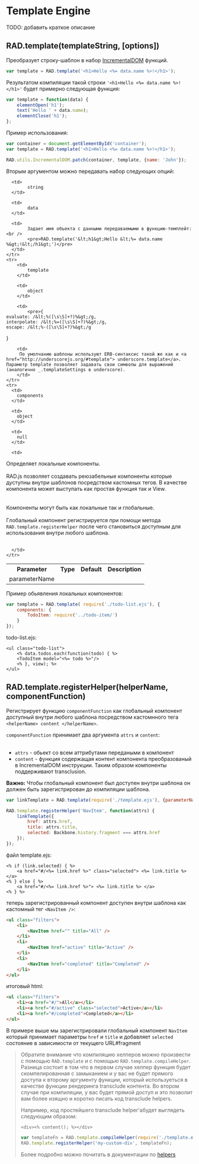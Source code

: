 # Template Engine

TODO: добавить краткое описание


## RAD.template(templateString, [options])

Преобразует строку-шаблон в набор [IncrementalDOM](http://google.github.io/incremental-dom/#about) функций.

```javascript
var template = RAD.template('<h1>Hello <%= data.name %>!</h1>');
``` 

Результатом компиляции такой строки `'<h1>Hello <%= data.name %>!</h1>'` будет примерно следующая функция:

```javascript
var template = function(data) {
    elementOpen('h1');
    text('Hello ' + data.name);
    elementClose('h1');
};
``` 

Пример использования:

```javascript
var container = document.getElementById('container');
var template = RAD.template('<h1>Hello <%= data.name %>!</h1>');

RAD.utils.IncrementalDOM.patch(container, template, {name: 'John'});
``` 

Вторым аргументом можно передавать набор следующих опций:

<table>
  <tbody>
    <tr>
      <th> Parameter </th>
      <th> Type </th>
      <th> Default </th>
      <th> Description </th>
    </tr>
    <tr>
      <td>
      		parameterName
      </td>
      
      <td>
      		string
      </td>
      
      <td>
      		data
      </td>
      
      <td> 
      		Задает имя объекта с данными передаваемыми в функцию-темплейт: <br />
      		<pre>RAD.template('&lt;h1&gt;Hello &lt;%= data.name %&gt;!&lt;/h1&gt;')</pre> 
      </td>
    </tr>
    <tr>
		<td> 
			template 
		</td>
		
		<td> 
			object 
		</td>
		
		<td> 
			<pre>{
	evaluate: /&lt;%([\s\S]+?)%&gt;/g,
	interpolate: /&lt;%=([\s\S]+?)%&gt;/g,
	escape: /&lt;%-([\s\S]+?)%&gt;/g
}</pre>
		</td>
		
      	<td>
      	 По умолчанию шаблоны используют ERB-синтаксис такой же как и <a href="http://underscorejs.org/#template"> underscore.template</a>. Параметр template позволяет задавать свои символы для выражений (аналогично _.templateSettings в underscore).    
      	</td>
    </tr>
    <tr>
	  <td> 
	  	components 
	  </td>
	  
	  <td> 
	  	object 
	  </td>
	  
	  <td> 
	  	null 
	  </td>
	  
	  <td>
Определяет локальные компоненты.
<br>
<br>
RAD.js позволяет создавать реюзабельные компоненты которые  дуступны внутри шаблонов посредством кастомных тегов. В качестве компонента может выступать как простая функция так и View.    
<br>
<br> 
Компоненты могут быть как локальные так и глобальные.
<br>
<br> 
Глобальный компонент регистрируется при помощи метода <code>RAD.template.registerHelper</code> после чего становиться доступным для использования внутри любого шаблона.   
<br>
  
	  </td>
    </tr>

</tbody>
</table>

Пример обьявления локальных компонентов:

```javascript
var template = RAD.template( require('./todo-list.ejs'), {
    components: {
        TodoItem: require('../todo-item/')
    }
}); 

```

todo-list.ejs:

```erb
<ul class="todo-list">
    <% data.todos.each(function(todo) { %>
    <TodoItem model="<%= todo %>"/>
    <% }, view); %>
</ul>
```


## RAD.template.registerHelper(helperName, componentFunction)

Регистрирует функцию `componentFunction` как глобальный компонент доступный внутри любого шаблона посредством кастомнного тега `<helperName> content </helperName>`. 

`componentFunction` принимает два аргумента `attrs` и `content`:  
<br>

* `attrs` - обьект со всем аттрибутами передаными в компонент
* `content` - функция содержащая контент компонента преобразованый в IncrementalDOM инструкции. Таким образом компоненты поддерживают transclusion.  
 
**Важно:** Чтобы глобальный компонент был доступен внутри шаблона он должен быть зарегистрирован до компиляции шаблона.  


```javascript
var linkTemplate = RAD.template(require('./template.ejs'), {parameterName: 'link'} );

RAD.template.registerHelper('NavItem', function(attrs) {
    linkTemplate({
        href: attrs.href,
        title: attrs.title,
        selected: Backbone.history.fragment === attrs.href
    });
});
```

файл template.ejs:  

```erb
<% if (link.selected) { %>
    <a href="#/<%= link.href %>" class="selected"> <%= link.title %> </a>
<% } else { %>
    <a href="#/<%= link.href %>"> <%= link.title %> </a>
<% } %>
```

теперь зарегистрированный компонент доступен внутри шаблона как кастомный тег `<NavItem />`:

```html
<ul class="filters">
    <li>
        <NavItem href="" title="All" />
    </li>
    <li>
        <NavItem href="active" title="Active" />
    </li>
    <li>
        <NavItem href="completed" title="Completed" />
    </li>
</ul>
```

итоговый html:

```html
<ul class="filters">
	<li><a href="#/">All</a></li>
	<li><a href="#/active" class="selected">Active</a></li>
	<li><a href="#/completed">Completed</a></li>
</ul>
```

В примере выше мы зарегистрировали глобальный компонент `NavItem` который принимает параметры `href` и `title` и добавляет `selected` состояние в зависимости от текущего URL#fragment

> Обратите внимание что компиляцию хелперов можно произвести с помощью `RAD.template` и с помощью `RAD.template.compileHelper`. Разница состоит в том что в первом случае хелпер функция будет скомпелированная с замыканием и у вас не будет прямого доступа к  второму аргументу функции, который используеться в качестве функции рендеринга transclude контента. Во втором случае при компиляции, у вас будет прямой доступ и это позволит вам более изящно и коротко писать код transclude helpers.
> 
> Например, код простейшего transclude helper'aбудет выглядеть следующим образом:
> 
> ``` ejs
> <div><% content(); %></div>
> ```
> 
> ```javascript
> var templateFn = RAD.template.compileHelper(require('./template.ejs'));
> RAD.template.registerHelper('my-custom-div', templateFn);
> ``` 
> Более подробно можно почитать в документации по [helpers](helpers/README.md)


  
